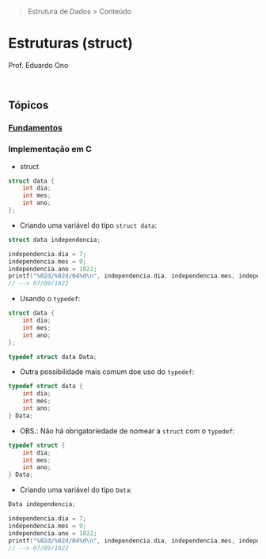 > Estrutura de Dados > Conteúdo

# Estruturas (struct)

Prof. Eduardo Ono

<br>

## Tópicos

### [Fundamentos](./fundamentos.md)

### Implementação em C

* struct

```c
struct data {
    int dia;
    int mes;
    int ano;
};
```

* Criando uma variável do tipo `struct data`:

```c
struct data independencia;

independencia.dia = 7;
independencia.mes = 9;
independencia.ano = 1822;
printf("%02d/%02d/04%d\n", independencia.dia, independencia.mes, independencia.ano);
// --> 07/09/1822
```

* Usando o `typedef`:

```c
struct data {
    int dia;
    int mes;
    int ano;
};

typedef struct data Data;
```

* Outra possibilidade mais comum doe uso do `typedef`:

```c
typedef struct data {
    int dia;
    int mes;
    int ano;
} Data;
```

* OBS.: Não há obrigatoriedade de nomear a `struct` com o `typedef`:

```c
typedef struct {
    int dia;
    int mes;
    int ano;
} Data;
```

* Criando uma variável do tipo `Data`:

```c
Data independencia;

independencia.dia = 7;
independencia.mes = 9;
independencia.ano = 1822;
printf("%02d/%02d/04%d\n", independencia.dia, independencia.mes, independencia.ano);
// --> 07/09/1822
```

<br>
